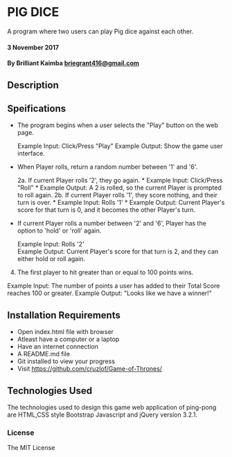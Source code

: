 #  PIG DICE

  A program where two users can play Pig dice against each other.

#### 3 November 2017

#### By Brilliant Kaimba briegrant416@gmail.com

## Description
   
   
## Speifications
 * The program begins when a user selects the "Play" button on the web page.
    
   Example Input: Click/Press "Play"
   Example Output: Show the game user interface.
 
 * When Player rolls, return a random number between '1' and '6'.
   
   2a. If current Player rolls '2', they go again. * Example Input: Click/Press "Roll" * Example Output: A 2 is rolled, so the current Player is prompted to roll again. 2b. If current Player rolls '1', they score nothing, and their turn is over. * Example Input: Rolls '1' * Example Output: Current Player's score for that turn is 0, and it becomes the other Player's turn.

 * If current Player rolls a number between '2' and '6', Player has the option to 'hold' or 'roll' again.

   Example Input: Rolls '2'  
   Example Output: Current Player's score for that turn is 2, and they can either hold or roll again.

4. The first player to hit greater than or equal to 100 points wins.

Example Input: The number of points a user has added to their Total Score reaches 100 or greater.
Example Output: "Looks like we have a winner!"

## Installation Requirements
 * Open index.html file with browser
 * Atleast have a computer or a laptop
 * Have an internet connection
 * A README.md file
 * Git installed to view your progress
 * Visit https://github.com/cruzlof/Game-of-Thrones/

## Technologies Used
The technologies used to design this game web application of ping-pong are HTML,CSS style
Bootstrap Javascript and jQuery version 3.2.1.

### License
The MIT License